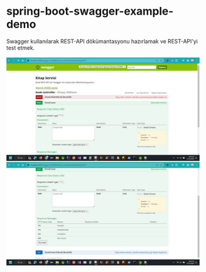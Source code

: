# spring-boot-swagger-example-demo
Swagger kullanılarak REST-API dökümantasyonu hazırlamak ve REST-API'yi test etmek. <br />
<br />
<img src="s1.png" />
<img src="s2.png" />